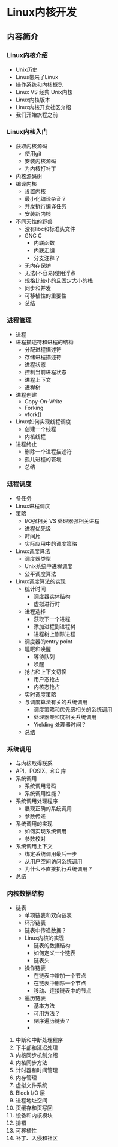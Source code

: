 # Linux内核开发

## 内容简介

### Linux内核介绍
+ [Unix历史](history-of-unix.md)
+ Linus带来了Linux
+ 操作系统和内核概览
+ Linux VS 经典 Unix内核
+ Linux内核版本
+ Linux内核开发社区介绍
+ 我们开始旅程之前

### Linux内核入门
+ 获取内核源码
  + 使用git
  + 安装内核源码
  + 为内核打补丁
+ 内核源码树
+ 编译内核
  + 设置内核
  + 最小化编译杂音？
  + 并发执行编译任务
  + 安装新内核
+ 不同天性的野兽
  + 没有libc和标准头文件
  + GNC C
    + 内联函数
    + 内联汇编
    + 分支注释？
  + 无内存保护
  + 无法(不容易)使用浮点
  + 规格比较小的且固定大小的栈
  + 同步和并发
  + 可移植性的重要性
  + 总结 

### 进程管理
+ 进程
+ 进程描述符和进程的结构
  + 分配进程描述符
  + 存储进程描述符
  + 进程状态
  + 控制当前进程状态
  + 进程上下文
  + 进程树
+ 进程创建
  + Copy-On-Write
  + Forking
  + vfork()
+ Linux如何实现线程调度
  + 创建一个线程
  + 内核线程
+ 进程终止
  + 删除一个进程描述符
  + 孤儿进程的窘境
  + 总结

### 进程调度
+ 多任务
+ Linux进程调度
+ 策略
  + I/O强相关 VS 处理器强相关进程
  + 进程优先级
  + 时间片
  + 实际应用中的调度策略
+ Linux调度算法
  + 调度器类型
  + Unix系统中进程调度
  + 公平调度算法
+ Linux调度算法的实现
  + 统计时间
    + 调度器实体结构
    + 虚拟进行时
  + 进程选择
    + 获取下一个进程
    + 添加进程到进程树
    + 进程树上删除进程
  + 调度器的entry point
  + 睡眠和唤醒
    + 等待队列
    + 唤醒
  + 抢占和上下文切换
    + 用户态抢占
    + 内核态抢占
  + 实时调度策略
  + 与调度算法有关的系统调用
    + 调度策略和优先级相关的系统调用
    + 处理器亲和度相关系统调用
    + Yielding 处理器时间？
  + 总结

### 系统调用
+ 与内核取得联系
+ API、POSIX、和C 库
+ 系统调用
  + 系统调用号码
  + 系统调用性能？
+ 系统调用处理程序
  + 展现正确的系统调用
  + 参数传递
+ 系统调用的实现
  + 如何实现系统调用
  + 参数校对
+ 系统调用上下文
  + 绑定系统调用最后一步
  + 从用户空间访问系统调用
  + 为什么不直接执行系统调用？
+ 总结

### 内核数据结构
+ 链表
  + 单项链表和双向链表
  + 环形链表
  + 链表中传递数据？
  + Linux内核的实现
    + 链表的数据结构
    + 如何定义一个链表
    + 链表头
  + 操作链表
    + 在链表中增加一个节点
    + 在链表中删除一个节点
    + 移动、连接链表中的节点
  + 遍历链表
    + 基本方法
    + 可用方法？
    + 倒序遍历链表？
    + 
1. 中断和中断处理程序
2. 下半部和延迟处理
3.  内核同步机制介绍
4.  内核同步方法
5.  计时器和时间管理
6.  内存管理
7.  虚拟文件系统
8.  Block I/O 层
9.  进程地址空间
10. 页缓存和页写回
11. 设备和内核模块
12. 排错
13. 可移植性
14. 补丁、入侵和社区